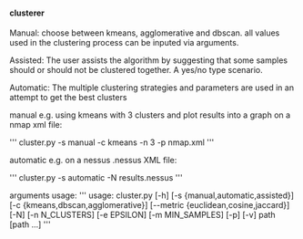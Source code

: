 #### clusterer

Manual:
     choose between kmeans, agglomerative and dbscan. all values used in the clustering process can be inputed via arguments.

Assisted:
     The user assists the algorithm by suggesting that some samples should or should not be clustered together. A yes/no type scenario.

Automatic:
     The multiple clustering strategies and parameters are used in an attempt to get the best clusters
	 

manual e.g. using kmeans with 3 clusters and plot results into a graph on a nmap xml file: 

'''
cluster.py -s manual -c kmeans -n 3 -p nmap.xml
'''

automatic e.g. on a nessus .nessus XML file: 

'''
cluster.py -s automatic -N results.nessus
'''

arguments usage:
'''
usage: cluster.py [-h] [-s {manual,automatic,assisted}]
                  [-c {kmeans,dbscan,agglomerative}]
                  [--metric {euclidean,cosine,jaccard}] [-N] [-n N_CLUSTERS]
                  [-e EPSILON] [-m MIN_SAMPLES] [-p] [-v]
                  path [path ...]
'''


